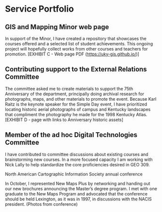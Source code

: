 # Service Portfolio

## GIS and Mapping Minor web page

In support of the Minor, I have created a repository that showcases the courses offered and a selected list of student achievements. This ongoing project will hopefully collect works from other courses and teachers for promotion. [EXHIBIT C - Web page PDF (https://uky-gis.github.io/)]

## Contributing support to the External Relations Committee

The committee asked me to create materials to support the 75th Anniversary of the department, principally doing archival research for photographs, maps, and other materials to promote the event. Because Karl Raitz is the keynote speaker for the Simple Day event, I have prioritized locating historic aerial photographs of campus and Kentucky landscapes that compliment the photography he made for the 1998 Kentucky Atlas. [EXHIBIT D - page with links to Anniversary historic assets]


## Member of the ad hoc Digital Technologies Committee

I have contributed to committee discussions about existing courses and brainstorming new courses. In a more focused capacity I am working with Nick Lally to help standardize the core proficiencies desired in GEO 309. 

North American Cartographic Information Society annual conference

In October, I represented New Maps Plus by networking and handing out our new brochures announcing the Master’s degree program. I met with one graduate to the New Maps Program and advocated that the conference should be held Lexington, as it was in 1997, in discussions with the NACIS president. (Photos from conference)
